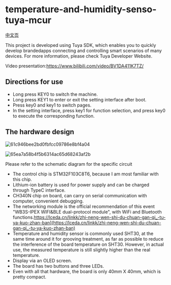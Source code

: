 # temperature-and-humidity-senso-tuya-mcur
[中文页](https://github.com/lin-kangkang/temperature-and-humidity-senso-tuya-mcur/blob/main/README_zh.md)

This project is developed using Tuya SDK, which enables you to quickly develop brandedapps connecting and controlling smart scenarios of many devices.
For more information, please check Tuya Developer Website.


Video presentation:https://www.bilibili.com/video/BV1DA411K7TZ/

## Directions for use

- Long press KEY0 to switch the machine.
- Long press KEY1 to enter or exit the setting interface after boot.
- Press key0 and key1 to switch pages.
- In the setting interface, press key1 for function selection, and press key0 to execute the corresponding function.



## The hardware design

![61c946bee2bd0fbfcc09786e8bf4a04](https://user-images.githubusercontent.com/62596403/109381559-16946f00-7916-11eb-8e1d-841dfe77d1e0.jpg)

![65ea7a58b4f5b6314ac65d68243af2b](https://user-images.githubusercontent.com/62596403/109384244-77c43e80-7926-11eb-844c-c91bcdf67741.jpg)


Please refer to the schematic diagram for the specific circuit

- The control chip is STM32F103C8T6, because I am most familiar with this chip.
- Lithium-ion battery is used for power supply and can be charged through TypeC interface.
- CH340N chip on board, can carry on serial communication with computer, convenient debugging.
- The networking module is the official recommendation of this event "WB3S-IPEX WIFI&BLE dual-protocol module", with WiFi and Bluetooth functions.https://lceda.cn/linkk/zhi-neng-wen-shi-du-chuan-gan-qi_-tu-ya-kuo-zhan-ban](https://lceda.cn/linkk/zhi-neng-wen-shi-du-chuan-gan-qi_-tu-ya-kuo-zhan-ban)
- Temperature and humidity sensor is commonly used SHT30, at the same time around it for grooving treatment, as far as possible to reduce the interference of the board temperature on SHT30. However, in actual use, the measured temperature is still slightly higher than the real temperature.
- Display via an OLED screen.
- The board has two buttons and three LEDs.
- Even with all that hardware, the board is only 40mm X 40mm, which is pretty compact.

